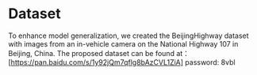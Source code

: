 # Dataset
To enhance model generalization, we created the BeijingHighway dataset with images from an in-vehicle camera on the National Highway 107 in Beijing, China.
The proposed dataset can be found at：[https://pan.baidu.com/s/1y92jQm7qflg8bAzCVL1ZiA] password: 8vbl
